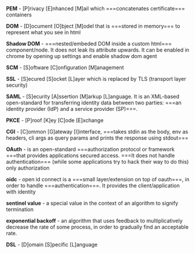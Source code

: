 **PEM** - [P]rivacy [E]nhanced [M]ail which ===concatenates certificate=== containers

**DOM** - [D]ocument [O]bject [M]odel that is ===stored in memory=== to represent what you see in html

**Shadow DOM** - ===nested/embeded DOM inside a custom html=== component/node. It does not leak its attribute upwards. It can be enabled in chrome by opening up settings and enable shadow dom agent

**SCM** - [S]oftware [C]onfiguration [M]anagement

**SSL** - [S]ecured [S]ocket [L]ayer which is replaced by TLS (transport layer security)

**SAML** - [S]ecurity [A]ssertion [M]arkup [L]anguage. It is an XML-based open-standard for transferring identity data between two parties: ===an identity provider (IdP) and a service provider (SP)===.

**PKCE** - [P]roof [K]ey [C]ode [E]xchange

**CGI** - [C]ommon [G]ateway [I]interface, ===takes stdin as the body, env as headers, cli args as query params and prints the response using stdout===

**OAuth** - is an open-standard ===authorization protocol or framework ===that provides applications secured access. ===It does not handle authentication=== (while some applications try to hack their way to do this) only authorization

**oidc** - open id connect is a ===small layer/extension on top of oauth===, in order to handle ===authentication===. It provides the client/application with identity

**sentinel value** - a special value in the context of an algorithm to signify termination

**exponential backoff** - an algorithm that uses feedback to multiplicatively decrease the rate of some process, in order to gradually find an acceptable rate.

**DSL** - [D]omain [S]pecific [L]anguage